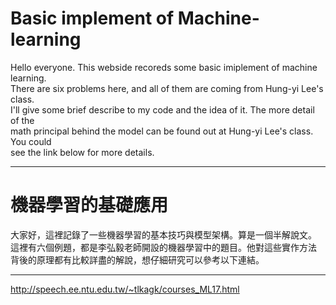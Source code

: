 # Basic implement of Machine-learning
Hello everyone. This webside recoreds some basic imiplement of machine learning.  
There are six problems here, and all of them are coming from Hung-yi Lee's class.  
I'll give some brief describe to my code and the idea of it. The more detail of the  
math principal behind the model can be found out at Hung-yi Lee's class. You could  
see the link below for more details.  

-------------------------------------
# 機器學習的基礎應用
大家好，這裡記錄了一些機器學習的基本技巧與模型架構。算是一個半解說文。  
這裡有六個例題，都是李弘毅老師開設的機器學習中的題目。他對這些實作方法  
背後的原理都有比較詳盡的解說，想仔細研究可以參考以下連結。

-------------------------------------
http://speech.ee.ntu.edu.tw/~tlkagk/courses_ML17.html
